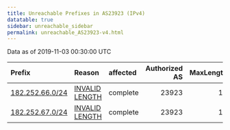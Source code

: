 ```yaml
---
title: Unreachable Prefixes in AS23923 (IPv4)
datatable: true
sidebar: unreachable_sidebar
permalink: unreachable_AS23923-v4.html
---
```


Data as of 2019-11-03 00:30:00 UTC


<div class="datatable-begin"></div>

| Prefix                                                   | Reason                                                                                                    | affected   |   Authorized AS |   MaxLength | Anchor                                       |   unreachable /24s |
|:---------------------------------------------------------|:----------------------------------------------------------------------------------------------------------|:-----------|----------------:|------------:|:---------------------------------------------|-------------------:|
| [182.252.66.0/24](https://stat.ripe.net/182.252.66.0/24) | [INVALID LENGTH](https://rpki-validator.ripe.net/announcement-preview?asn=AS23923&prefix=182.252.66.0/24) | complete   |           23923 |          18 | [APNIC](unreachable_APNIC_RPKI_Root-v4.html) |                  1 |
| [182.252.67.0/24](https://stat.ripe.net/182.252.67.0/24) | [INVALID LENGTH](https://rpki-validator.ripe.net/announcement-preview?asn=AS23923&prefix=182.252.67.0/24) | complete   |           23923 |          18 | [APNIC](unreachable_APNIC_RPKI_Root-v4.html) |                  1 |

<div class="datatable-end"></div>